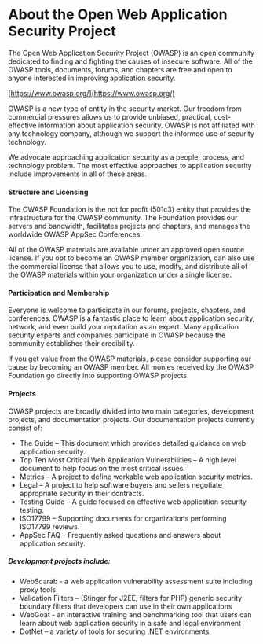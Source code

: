 # About the Open Web Application Security Project

The Open Web Application Security Project \(OWASP\) is an open community dedicated to finding and fighting the causes of insecure software. All of the OWASP tools, documents, forums, and chapters are free and open to anyone interested in improving application security.

[https://www.owasp.org/](https://www.owasp.org/)

OWASP is a new type of entity in the security market. Our freedom from commercial pressures allows us to provide unbiased, practical, cost-effective information about application security. OWASP is not affiliated with any technology company, although we support the informed use of security technology.

We advocate approaching application security as a people, process, and technology problem. The most effective approaches to application security include improvements in all of these areas.

#### Structure and Licensing

The OWASP Foundation is the not for profit \(501c3\) entity that provides the infrastructure for the OWASP community. The Foundation provides our servers and bandwidth, facilitates projects and chapters, and manages the worldwide OWASP AppSec Conferences.

All of the OWASP materials are available under an approved open source license. If you opt to become an OWASP member organization, can also use the commercial license that allows you to use, modify, and distribute all of the OWASP materials within your organization under a single license.

#### Participation and Membership

Everyone is welcome to participate in our forums, projects, chapters, and conferences. OWASP is a fantastic place to learn about application security, network, and even build your reputation as an expert. Many application security experts and companies participate in OWASP because the community establishes their credibility.

If you get value from the OWASP materials, please consider supporting our cause by becoming an OWASP member. All monies received by the OWASP Foundation go directly into supporting OWASP projects.

#### Projects

OWASP projects are broadly divided into two main categories, development projects, and documentation projects. Our documentation projects currently consist of:

* The Guide – This document which provides detailed guidance on web application security.
* Top Ten Most Critical Web Application Vulnerabilities – A high level document to help focus on the most critical issues.
* Metrics – A project to define workable web application security metrics.
* Legal – A project to help software buyers and sellers negotiate appropriate security in their contracts.
* Testing Guide – A guide focused on effective web application security testing.
* ISO17799 – Supporting documents for organizations performing ISO17799 reviews.
* AppSec FAQ – Frequently asked questions and answers about application security.

##### Development projects include:

* WebScarab - a web application vulnerability assessment suite including proxy tools
* Validation Filters – \(Stinger for J2EE, filters for PHP\) generic security boundary filters that developers can use in their own applications
* WebGoat - an interactive training and benchmarking tool that users can learn about web application security in a safe and legal environment
* DotNet – a variety of tools for securing .NET environments.




